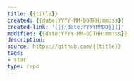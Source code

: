 ```yaml
---
title: {{title}}
created: {{date:YYYY-MM-DDTHH:mm:ss}}
created-link: '[[{{date:YYYYMMDD}}]]'
modified: {{date:YYYY-MM-DDTHH:mm:ss}}
description: 
source: https://github.com/{{title}}
tags: 
- star
type: repo
---
```

